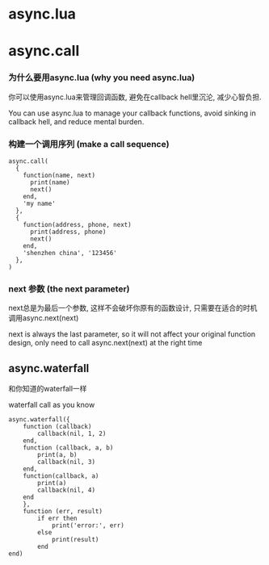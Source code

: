 # async.lua

# async.call
### 为什么要用async.lua (why you need async.lua)

你可以使用async.lua来管理回调函数, 避免在callback hell里沉沦, 减少心智负担.

You can use async.lua to manage your callback functions, avoid sinking in callback hell, and reduce mental burden.

### 构建一个调用序列 (make a call sequence)
```
async.call(
  {
    function(name, next)
      print(name)
      next()
    end, 
    'my name'
  }, 
  {
    function(address, phone, next)
      print(address, phone)
      next()
    end, 
    'shenzhen china', '123456'
  }, 
)
```

### next 参数 (the next parameter)

next总是为最后一个参数, 这样不会破坏你原有的函数设计, 只需要在适合的时机调用async.next(next)

next is always the last parameter, so it will not affect your original function design, only need to call async.next(next) at the right time

## async.waterfall

和你知道的waterfall一样

waterfall call as you know

```
async.waterfall({
    function (callback)
        callback(nil, 1, 2)
    end,
    function (callback, a, b)
        print(a, b)
        callback(nil, 3)
    end,
    function(callback, a)
        print(a)
        callback(nil, 4)
    end
    }, 
    function (err, result)
        if err then
            print('error:', err)
        else
            print(result)
        end
end)
```
